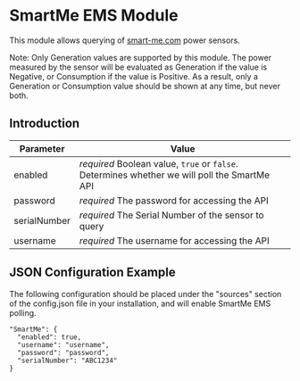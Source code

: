 # SmartMe EMS Module

This module allows querying of [smart-me.com](https://smart-me.com/swagger/ui/index) power sensors.

Note: Only Generation values are supported by this module. The power measured by the sensor will be evaluated as Generation if the value is Negative, or Consumption if the value is Positive. As a result, only a Generation or Consumption value should be shown at any time, but never both.

## Introduction

| **Parameter** | **Value** |
| ------------- | --------- |
| enabled       | *required* Boolean value, ```true``` or ```false```. Determines whether we will poll the SmartMe API |
| password      | *required* The password for accessing the API |
| serialNumber  | *required* The Serial Number of the sensor to query |
| username      | *required* The username for accessing the API |

## JSON Configuration Example

The following configuration should be placed under the "sources" section of the config.json file in your installation, and will enable SmartMe EMS polling.

```
"SmartMe": {
  "enabled": true,
  "username": "username",
  "password": "password",
  "serialNumber": "ABC1234"
}

```
